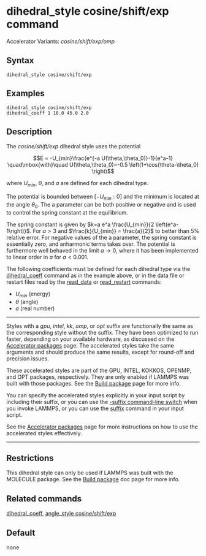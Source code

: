 # dihedral_style cosine/shift/exp command

Accelerator Variants: *cosine/shift/exp/omp*

## Syntax

``` LAMMPS
dihedral_style cosine/shift/exp
```

## Examples

``` LAMMPS
dihedral_style cosine/shift/exp
dihedral_coeff 1 10.0 45.0 2.0
```

## Description

The *cosine/shift/exp* dihedral style uses the potential

$$E = -U_{min}\frac{e^{-a U(\theta,\theta_0)}-1}{e^a-1} \quad\mbox{with}\quad U(\theta,\theta_0)=-0.5 \left(1+\cos(\theta-\theta_0) \right)$$

where $U_{min}$, $\theta$, and $a$ are defined for each dihedral type.

The potential is bounded between $\left[-U_{min}:0\right]$ and the
minimum is located at the angle $\theta_0$. The a parameter can be both
positive or negative and is used to control the spring constant at the
equilibrium.

The spring constant is given by
$k=a e^a \frac{U_{min}}{2 \left(e^a-1\right)}$. For $a>3$ and
$\frac{k}{U_{min}} = \frac{a}{2}$ to better than 5% relative error. For
negative values of the a parameter, the spring constant is essentially
zero, and anharmonic terms takes over. The potential is furthermore well
behaved in the limit $a \rightarrow 0$, where it has been implemented to
linear order in $a$ for $a < 0.001$.

The following coefficients must be defined for each dihedral type via
the [dihedral_coeff](dihedral_coeff) command as in the example above, or
in the data file or restart files read by the [read_data](read_data) or
[read_restart](read_restart) commands:

-   $U_{min}$ (energy)
-   $\theta$ (angle)
-   $a$ (real number)

------------------------------------------------------------------------

Styles with a *gpu*, *intel*, *kk*, *omp*, or *opt* suffix are
functionally the same as the corresponding style without the suffix.
They have been optimized to run faster, depending on your available
hardware, as discussed on the [Accelerator packages](Speed_packages)
page. The accelerated styles take the same arguments and should produce
the same results, except for round-off and precision issues.

These accelerated styles are part of the GPU, INTEL, KOKKOS, OPENMP, and
OPT packages, respectively. They are only enabled if LAMMPS was built
with those packages. See the [Build package](Build_package) page for
more info.

You can specify the accelerated styles explicitly in your input script
by including their suffix, or you can use the [-suffix command-line
switch](Run_options) when you invoke LAMMPS, or you can use the
[suffix](suffix) command in your input script.

See the [Accelerator packages](Speed_packages) page for more
instructions on how to use the accelerated styles effectively.

------------------------------------------------------------------------

## Restrictions

This dihedral style can only be used if LAMMPS was built with the
MOLECULE package. See the [Build package](Build_package) doc page for
more info.

## Related commands

[dihedral_coeff](dihedral_coeff), [angle_style
cosine/shift/exp](angle_cosine_shift_exp)

## Default

none
